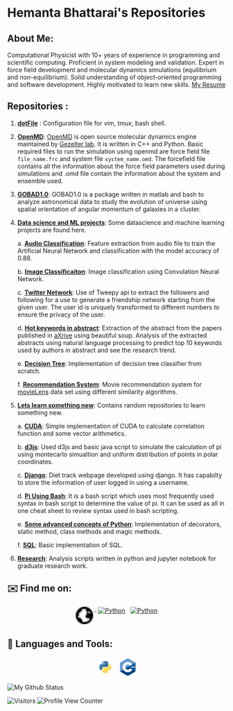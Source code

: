# Hemanta Bhattarai's Repositories

## About Me:
Computational Physicist with 10+ years of experience in programming and scientific computing. Proficient in system modeling and validation. Expert in force field development and molecular dynamics simulations (equilibrium and non-equilibrium). Solid understanding of object-oriented programming and software development. Highly motivated to learn new skills. [My Resume](https://github.com/Hemanta-Bhattarai/Hemanta-Bhattarai/blob/main/Resume_HB.pdf)



## Repositories :
1. [**dotFile**](https://github.com/Hemanta-Bhattarai/dotFile) : Configuration file for vim, tmux, bash shell.
2. [**OpenMD**](https://github.com/OpenMD/OpenMD): [OpenMD](http://openmd.org) is open source molecular dynamics engine maintained by [Gezelter lab](http://gezelterlab.org). It is written in C++ and Python. Basic required files to run the simulation using openmd are force field file `file_name.frc` and system file `system_name.omd`. The forcefield file contains all the information about the force field parameters used during simulations and .omd file contain the information about the system and ensemble used.
3. [**GOBAD1.0**](https://github.com/Hemanta-Bhattarai/GOBAD1.0): GOBAD1.0 is a package written in matlab and bash to analyze astronomical data to study the evolution of universe using spatial orientation of angular momentum of galaxies in a cluster.
4. [**Data science and ML projects**](https://github.com/Hemanta-Bhattarai/DataScience-ML-Projects): Some datascience and machine learning projects are found here.

    a. [**Audio Classification**](https://github.com/Hemanta-Bhattarai/DataScience-ML-Projects/tree/master/Audio-Classification): Feature extraction from audio file to train the Artificial Neural Network and classification with the model accuracy of 0.88.

    b. [**Image Classificaiton**](https://github.com/Hemanta-Bhattarai/DataScience-ML-Projects/tree/master/Image-Classification): Image classification using Convulation Neural Network.

    c. [**Twitter Network**](https://github.com/Hemanta-Bhattarai/DataScience-ML-Projects/tree/master/Tweeter-Network): Use of Tweepy api to extract the followers and following for a use to generate a friendship network starting from the given user. The user id is uniquely transformed to different numbers to ensure the privacy of the user.

    d. [**Hot keywords in abstract**](https://github.com/Hemanta-Bhattarai/DataScience-ML-Projects/tree/master/Web-scraping): Extraction of the abstract from the papers published in [aXrive](https://arxiv.org/) using beautiful soup. Analysis of the extracted abstracts using natural language processing to predict top 10 keywords used by authors in abstract and see the research trend.

    e. [**Decision Tree**](https://github.com/Hemanta-Bhattarai/DataScience-ML-Projects/tree/master/Decision_Tree): Implementation of decision tree classifier from scratch.

    f. [**Recommendation System**](https://github.com/Hemanta-Bhattarai/DataScience-ML-Projects/tree/master/Recommendation-System): Movie recommendation system for [movieLens](https://grouplens.org/datasets/movielens/) data set using different similarity algorithms.

5. [**Lets learn something new**](https://github.com/Hemanta-Bhattarai/Self_Learning): Contains random repositories to learn something new.

    a. [**CUDA**](https://github.com/Hemanta-Bhattarai/Self_Learning/tree/master/CUDA/correlation_function): Simple implementation of CUDA to calculate correlation function and some vector arithmetics.

    b. [**d3js**](https://github.com/Hemanta-Bhattarai/Self_Learning/tree/master/D3js): Used d3js and basic java script to simulate the calculation of pi using montecarlo simualtion and uniform distribution of points in polar coordinates.

    c. [**Django**](https://github.com/Hemanta-Bhattarai/Self_Learning/tree/master/Django): Diet track webpage developed using django. It has capabilty to store the information of user logged in using a username.

    d. [**Pi Using Bash**](): It is a bash script which uses most frequently used syntax in bash script to determine the value of pi. It can be used as all in one cheat sheet to review syntax used in bash scripting.

    e. [**Some advanced concepts of Python**](https://github.com/Hemanta-Bhattarai/Self_Learning): Implementation of decorators, static method, class methods and magic methods.

    f. [**SQL**](https://github.com/Hemanta-Bhattarai/Self_Learning/tree/master/SQL): Basic implementation of SQL.

6. [**Research**](https://github.com/Hemanta-Bhattarai/Research): Analysis scripts written in python and jupyter notebook for graduate research work.

## ✉️  Find me on:
<p align="center">
 <a href="https://github.com/Hemanta-Bhattarai/" target="_blank" rel="noopener noreferrer"> <img src="https://raw.githubusercontent.com/iconic/open-iconic/master/svg/globe.svg" alt="Python" height="40" style="vertical-align:top; margin:4px"> </a>
 <a href="https://www.linkedin.com/in/hemantab/" target="_blank" rel="noopener noreferrer"> <img src="https://cdn.jsdelivr.net/npm/simple-icons@v3/icons/linkedin.svg" alt="Python" height="40" style="vertical-align:top; margin:4px"></a>
 <a href="mailto:hbhattar@nd.edu"> <img src="https://cdn.jsdelivr.net/npm/simple-icons@v3/icons/gmail.svg" alt="Python" height="40" style="vertical-align:top; margin:4px"></a>
</p>

## 🧰 Languages and Tools:
<p align="center">
<img src="https://raw.githubusercontent.com/github/explore/80688e429a7d4ef2fca1e82350fe8e3517d3494d/topics/python/python.png" alt="Python" height="40" style="vertical-align:top; margin:4px">
<img src="https://raw.githubusercontent.com/github/explore/80688e429a7d4ef2fca1e82350fe8e3517d3494d/topics/cpp/cpp.png" alt="bash" height="40" style="vertical-align:top; margin:4px">
<!-- <img src="https://raw.githubusercontent.com/github/explore/80688e429a7d4ef2fca1e82350fe8e3517d3494d/topics/bash/bash.png" alt="bash" height="40" style="vertical-align:top; margin:4px"> -->
</p>



![My Github Status](https://github-readme-stats.vercel.app/api?username=Hemanta-Bhattarai&show_icons=true&hide_border=true&theme=solarized-light)
<!-- ![My Github Programming Status](https://github-readme-stats.vercel.app/api/top-langs/?username=Hemanta-Bhattarai&show_icons=true&hide_border=true) -->
![Visitors](https://visitor-badge.laobi.icu/badge?page_id=Hemanta-Bhattarai.Hemanta-Bhattarai)
![Profile View Counter](https://komarev.com/ghpvc/?username=Hemanta-Bhattarai)
